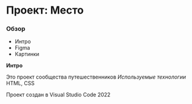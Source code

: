 # Проект: Место

### Обзор
* Интро
* Figma
* Картинки

**Интро**

Это проект сообщества путешественников
*Используемые технологии*
HTML, CSS

Проект создан в Visual Studio Code
2022